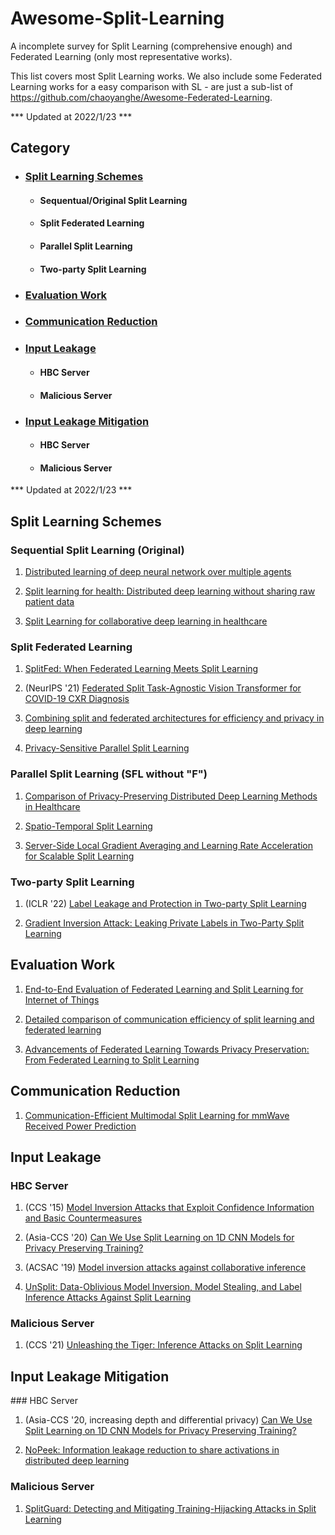 # Awesome-Split-Learning
A incomplete survey for Split Learning (comprehensive enough) and Federated Learning (only most representative works).

This list covers most Split Learning works. We also include some Federated Learning works for a easy comparison with SL - are just a sub-list of https://github.com/chaoyanghe/Awesome-Federated-Learning.

*** Updated at 2022/1/23 ***

## Category
- ### [Split Learning Schemes](#split-learning-schemes-1)
    - #### Sequentual/Original Split Learning
    - #### Split Federated Learning
    - #### Parallel Split Learning
    - #### Two-party Split Learning

- ### [Evaluation Work](#evaluation-work-1)

- ### [Communication Reduction](#communication-reduction-1)

- ### [Input Leakage](#input-leakage-1)
    - #### HBC Server
    - #### Malicious Server
- ### [Input Leakage Mitigation](#input-leakage-mitigation-1)
    - #### HBC Server
    - #### Malicious Server


*** Updated at 2022/1/23 ***

<h2 id="#split-learning-schemes">Split Learning Schemes</h2>

### Sequential Split Learning (Original)
1. [Distributed learning of deep neural network over multiple agents](https://www.sciencedirect.com/science/article/abs/pii/S1084804518301590?via%3Dihub)

2. [Split learning for health: Distributed deep learning
without sharing raw patient data](https://arxiv.org/pdf/1812.00564.pdf)

3. [Split Learning for collaborative deep learning in healthcare](https://arxiv.org/pdf/1912.12115.pdf)

### Split Federated Learning
1. [SplitFed: When Federated Learning Meets Split Learning](https://arxiv.org/abs/2004.12088)

2. (NeurIPS '21) [Federated Split Task-Agnostic Vision Transformer for COVID-19 CXR Diagnosis](https://proceedings.neurips.cc/paper/2021/hash/ceb0595112db2513b9325a85761b7310-Abstract.html)

3. [Combining split and federated architectures for efficiency and privacy in deep learning](https://dl.acm.org/doi/abs/10.1145/3386367.3431678?)

4. [Privacy-Sensitive Parallel Split Learning](https://ieeexplore.ieee.org/abstract/document/9016486?)

### Parallel Split Learning (SFL without "F")

1. [Comparison of Privacy-Preserving Distributed Deep Learning Methods in Healthcare](https://arxiv.org/abs/2012.12591)

2. [Spatio-Temporal Split Learning](https://ieeexplore.ieee.org/abstract/document/9525563)

3. [Server-Side Local Gradient Averaging and Learning Rate Acceleration for Scalable Split Learning](https://arxiv.org/abs/2112.05929)

### Two-party Split Learning

1. (ICLR '22) [Label Leakage and Protection in Two-party Split Learning](https://arxiv.org/abs/2102.08504)

2. [Gradient Inversion Attack: Leaking Private Labels in Two-Party Split Learning](https://arxiv.org/abs/2112.01299)

<h2 id="#evaluation-work">Evaluation Work</h2>

1. [End-to-End Evaluation of Federated Learning and Split Learning for Internet of Things](https://arxiv.org/abs/2003.13376)

2. [Detailed comparison of communication efficiency of split learning and federated learning](https://arxiv.org/abs/1909.09145)

3. [Advancements of Federated Learning Towards Privacy Preservation: From Federated Learning to Split Learning](https://link.springer.com/chapter/10.1007/978-3-030-70604-3_4)

<h2 id="#communication-reduction">Communication Reduction</h2>

1. [Communication-Efficient Multimodal Split Learning for mmWave Received Power Prediction](https://ieeexplore.ieee.org/abstract/document/9026781?)

<h2 id="#input-leakge">Input Leakage</h2>

### HBC Server
1. (CCS '15) [Model Inversion Attacks that Exploit Confidence Information and Basic Countermeasures](https://dl.acm.org/doi/abs/10.1145/2810103.2813677)

2. (Asia-CCS '20) [Can We Use Split Learning on 1D CNN Models for Privacy Preserving Training?](https://dl.acm.org/doi/abs/10.1145/3320269.3384740?)


3. (ACSAC '19) [Model inversion attacks against collaborative inference](https://dl.acm.org/doi/abs/10.1145/3359789.3359824?)

4. [UnSplit: Data-Oblivious Model Inversion, Model Stealing, and Label Inference Attacks Against Split Learning](https://arxiv.org/abs/2108.09033)

### Malicious Server

1. (CCS '21) [Unleashing the Tiger: Inference Attacks on Split Learning](https://dl.acm.org/doi/abs/10.1145/3460120.3485259?)

<h2 id="#input-leakge-mitigation">Input Leakage Mitigation</h2>
### HBC Server

1. (Asia-CCS '20, increasing depth and differential privacy) [Can We Use Split Learning on 1D CNN Models for Privacy Preserving Training?](https://dl.acm.org/doi/abs/10.1145/3320269.3384740?)

2. [NoPeek: Information leakage reduction to share activations in distributed deep learning](https://ieeexplore.ieee.org/abstract/document/9346367?)

### Malicious Server
1. [SplitGuard: Detecting and Mitigating Training-Hijacking Attacks in Split Learning](https://arxiv.org/abs/2108.09052)
